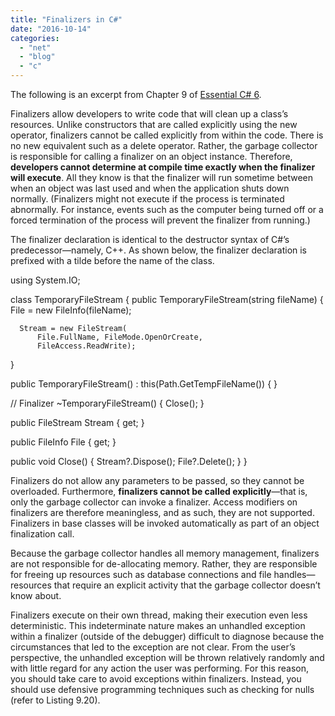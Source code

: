 ```yaml
---
title: "Finalizers in C#"
date: "2016-10-14"
categories: 
  - "net"
  - "blog"
  - "c"
---
```


The following is an excerpt from Chapter 9 of [Essential C# 6](https://IntelliTect.com/EssentialCSharp6/).

Finalizers allow developers to write code that will clean up a class’s resources. Unlike constructors that are called explicitly using the new operator, finalizers cannot be called explicitly from within the code. There is no new equivalent such as a delete operator. Rather, the garbage collector is responsible for calling a finalizer on an object instance. Therefore, **developers cannot determine at compile time exactly when the finalizer will execute**. All they know is that the finalizer will run sometime between when an object was last used and when the application shuts down normally. (Finalizers might not execute if the process is terminated abnormally. For instance, events such as the computer being turned off or a forced termination of the process will prevent the finalizer from running.)

The finalizer declaration is identical to the destructor syntax of C#’s predecessor—namely, C++. As shown below, the finalizer declaration is prefixed with a tilde before the name of the class.

using System.IO;

class TemporaryFileStream
{
  public TemporaryFileStream(string fileName)
  {
      File = new FileInfo(fileName);

      Stream = new FileStream(
          File.FullName, FileMode.OpenOrCreate,
          FileAccess.ReadWrite);
  }

  public TemporaryFileStream()
      : this(Path.GetTempFileName()) { }

  // Finalizer
  ~TemporaryFileStream()
  {
      Close();
  }

  public FileStream Stream { get; }

  public FileInfo File { get; }

  public void Close()
  {
      Stream?.Dispose();
      File?.Delete();
  }
}

Finalizers do not allow any parameters to be passed, so they cannot be overloaded. Furthermore, **finalizers cannot be called explicitly**—that is, only the garbage collector can invoke a finalizer. Access modifiers on finalizers are therefore meaningless, and as such, they are not supported. Finalizers in base classes will be invoked automatically as part of an object finalization call.

Because the garbage collector handles all memory management, finalizers are not responsible for de-allocating memory. Rather, they are responsible for freeing up resources such as database connections and file handles—resources that require an explicit activity that the garbage collector doesn’t know about.

Finalizers execute on their own thread, making their execution even less deterministic. This indeterminate nature makes an unhandled exception within a finalizer (outside of the debugger) difficult to diagnose because the circumstances that led to the exception are not clear. From the user’s perspective, the unhandled exception will be thrown relatively randomly and with little regard for any action the user was performing. For this reason, you should take care to avoid exceptions within finalizers. Instead, you should use defensive programming techniques such as checking for nulls (refer to Listing 9.20).
